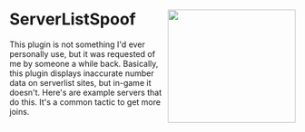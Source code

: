 # ServerListSpoof <img align="right" src="https://user-images.githubusercontent.com/70197204/156938000-aa53a96f-ebc9-4beb-8e74-520d444a09fe.png" height="200" width="225">
This plugin is not something I'd ever personally use, but it was requested of me by someone a while back.
Basically, this plugin displays inaccurate number data on serverlist sites, but in-game it doesn't.
Here's are example servers that do this. It's a common tactic to get more joins.


